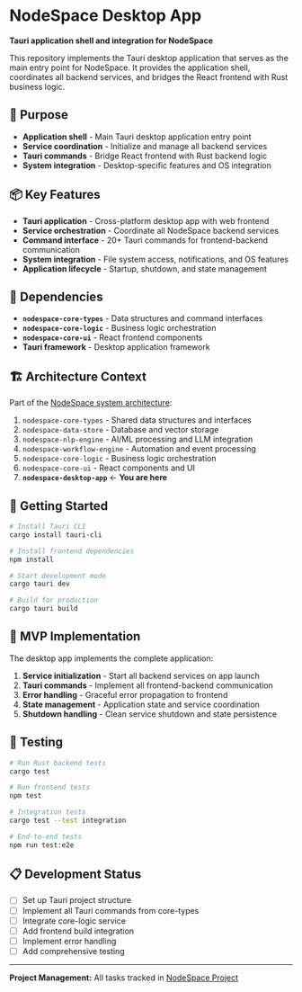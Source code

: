 # NodeSpace Desktop App

**Tauri application shell and integration for NodeSpace**

This repository implements the Tauri desktop application that serves as the main entry point for NodeSpace. It provides the application shell, coordinates all backend services, and bridges the React frontend with Rust business logic.

## 🎯 Purpose

- **Application shell** - Main Tauri desktop application entry point
- **Service coordination** - Initialize and manage all backend services
- **Tauri commands** - Bridge React frontend with Rust backend logic
- **System integration** - Desktop-specific features and OS integration

## 📦 Key Features

- **Tauri application** - Cross-platform desktop app with web frontend
- **Service orchestration** - Coordinate all NodeSpace backend services
- **Command interface** - 20+ Tauri commands for frontend-backend communication
- **System integration** - File system access, notifications, and OS features
- **Application lifecycle** - Startup, shutdown, and state management

## 🔗 Dependencies

- **`nodespace-core-types`** - Data structures and command interfaces
- **`nodespace-core-logic`** - Business logic orchestration
- **`nodespace-core-ui`** - React frontend components
- **Tauri framework** - Desktop application framework

## 🏗️ Architecture Context

Part of the [NodeSpace system architecture](https://github.com/malibio/nodespace-system-design):

1. `nodespace-core-types` - Shared data structures and interfaces
2. `nodespace-data-store` - Database and vector storage
3. `nodespace-nlp-engine` - AI/ML processing and LLM integration
4. `nodespace-workflow-engine` - Automation and event processing
5. `nodespace-core-logic` - Business logic orchestration
6. `nodespace-core-ui` - React components and UI
7. **`nodespace-desktop-app`** ← **You are here**

## 🚀 Getting Started

```bash
# Install Tauri CLI
cargo install tauri-cli

# Install frontend dependencies
npm install

# Start development mode
cargo tauri dev

# Build for production
cargo tauri build
```

## 🔄 MVP Implementation

The desktop app implements the complete application:

1. **Service initialization** - Start all backend services on app launch
2. **Tauri commands** - Implement all frontend-backend communication
3. **Error handling** - Graceful error propagation to frontend
4. **State management** - Application state and service coordination
5. **Shutdown handling** - Clean service shutdown and state persistence

## 🧪 Testing

```bash
# Run Rust backend tests
cargo test

# Run frontend tests
npm test

# Integration tests
cargo test --test integration

# End-to-end tests
npm run test:e2e
```

## 📋 Development Status

- [ ] Set up Tauri project structure
- [ ] Implement all Tauri commands from core-types
- [ ] Integrate core-logic service
- [ ] Add frontend build integration
- [ ] Implement error handling
- [ ] Add comprehensive testing

---

**Project Management:** All tasks tracked in [NodeSpace Project](https://github.com/users/malibio/projects/4)